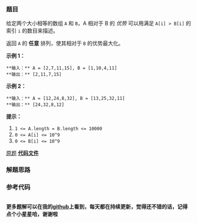 ### 题目
给定两个大小相等的数组 `A` 和 `B`，A 相对于 B 的 _优势_ 可以用满足 `A[i] > B[i]` 的索引 `i` 的数目来描述。

返回 `A` 的 **任意** 排列，使其相对于 `B` 的优势最大化。



**示例 1：**

    
    
    **输入：** A = [2,7,11,15], B = [1,10,4,11]
    **输出：** [2,11,7,15]
    

**示例 2：**

    
    
    **输入：** A = [12,24,8,32], B = [13,25,32,11]
    **输出：** [24,32,8,12]
    



**提示：**

  1. `1 <= A.length = B.length <= 10000`
  2. `0 <= A[i] <= 10^9`
  3. `0 <= B[i] <= 10^9`

[原题](https://leetcode-cn.com/problems/advantage-shuffle/)    **[代码文件]()**


### 解题思路




### 参考代码

```go


```




**更多题解可以在我的[github](https://github.com/LZH139/leetcode_Go)上看到，每天都在持续更新，觉得还不错的话，记得点个小星星哈，谢谢啦**
